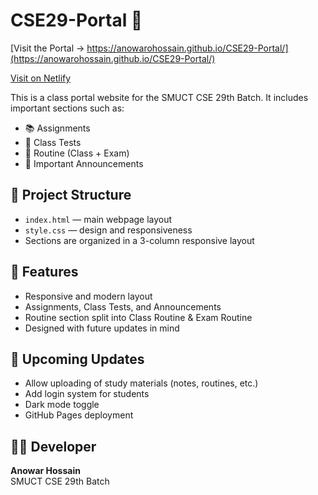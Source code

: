# CSE29-Portal 🚀
[Visit the Portal → https://anowarohossain.github.io/CSE29-Portal/](https://anowarohossain.github.io/CSE29-Portal/)

[Visit on Netlify](https://cse29portal.netlify.app)

This is a class portal website for the SMUCT CSE 29th Batch. It includes important sections such as:

- 📚 Assignments
- 📝 Class Tests
- 📅 Routine (Class + Exam)
- 📢 Important Announcements


## 📂 Project Structure

- `index.html` — main webpage layout
- `style.css` — design and responsiveness
- Sections are organized in a 3-column responsive layout


## 📌 Features

- Responsive and modern layout
- Assignments, Class Tests, and Announcements
- Routine section split into Class Routine & Exam Routine
- Designed with future updates in mind


## 🔧 Upcoming Updates

- Allow uploading of study materials (notes, routines, etc.)
- Add login system for students
- Dark mode toggle
- GitHub Pages deployment


## 👨‍💻 Developer
**Anowar Hossain**  
SMUCT CSE 29th Batch  
